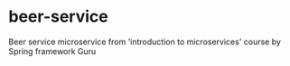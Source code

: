 # beer-service
Beer service microservice from 'introduction to microservices' course by Spring framework Guru
